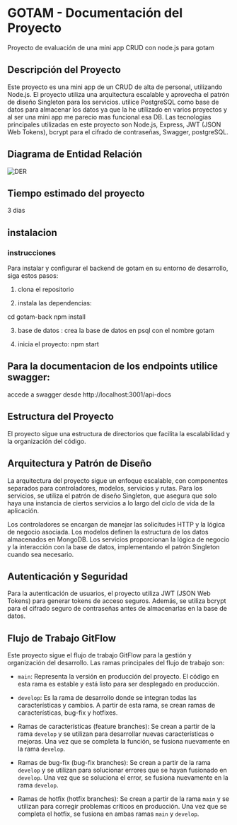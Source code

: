 # GOTAM - Documentación del Proyecto

Proyecto de evaluación de una mini app CRUD con node.js para gotam

## Descripción del Proyecto

Este proyecto es una mini app de un CRUD de alta de personal, utilizando Node.js. El proyecto utiliza una arquitectura escalable y aprovecha el patrón de diseño Singleton para los servicios. utilice PostgreSQL como base de datos para almacenar los datos ya que la he utilizado en varios proyectos y al ser una mini app me parecio mas funcional esa DB. Las tecnologías principales utilizadas en este proyecto son Node.js, Express, JWT (JSON Web Tokens), bcrypt para el cifrado de contraseñas, Swagger, postgreSQL.

## Diagrama de Entidad Relación

![DER](https://res.cloudinary.com/dqf9xgsfp/image/upload/v1694806591/samples/ecommerce/leondb_rz4v1l.png)

## Tiempo estimado del proyecto

3 dias


## instalacion

### instrucciones

Para instalar y configurar el backend de gotam en su entorno de desarrollo, siga estos pasos:

1. clona el repositorio

2. instala las dependencias:

cd gotam-back
npm install

3. base de datos :
crea la base de datos en psql con el nombre gotam

4. inicia el proyecto:
npm start

## Para la documentacion de los endpoints utilice swagger:

accede a swagger desde http://localhost:3001/api-docs


## Estructura del Proyecto

El proyecto sigue una estructura de directorios que facilita la escalabilidad y la organización del código.



## Arquitectura y Patrón de Diseño

La arquitectura del proyecto sigue un enfoque escalable, con componentes separados para controladores, modelos, servicios y rutas. Para los servicios, se utiliza el patrón de diseño Singleton, que asegura que solo haya una instancia de ciertos servicios a lo largo del ciclo de vida de la aplicación.

Los controladores se encargan de manejar las solicitudes HTTP y la lógica de negocio asociada. Los modelos definen la estructura de los datos almacenados en MongoDB. Los servicios proporcionan la lógica de negocio y la interacción con la base de datos, implementando el patrón Singleton cuando sea necesario.

## Autenticación y Seguridad

Para la autenticación de usuarios, el proyecto utiliza JWT (JSON Web Tokens) para generar tokens de acceso seguros. Además, se utiliza bcrypt para el cifrado seguro de contraseñas antes de almacenarlas en la base de datos.

## Flujo de Trabajo GitFlow

Este proyecto sigue el flujo de trabajo GitFlow para la gestión y organización del desarrollo. Las ramas principales del flujo de trabajo son:

- `main`: Representa la versión en producción del proyecto. El código en esta rama es estable y está listo para ser desplegado en producción.

- `develop`: Es la rama de desarrollo donde se integran todas las características y cambios. A partir de esta rama, se crean ramas de características, bug-fix y hotfixes.

- Ramas de características (feature branches): Se crean a partir de la rama `develop` y se utilizan para desarrollar nuevas características o mejoras. Una vez que se completa la función, se fusiona nuevamente en la rama `develop`.

- Ramas de bug-fix (bug-fix branches): Se crean a partir de la rama `develop` y se utilizan para solucionar errores que se hayan fusionado en `develop`. Una vez que se soluciona el error, se fusiona nuevamente en la rama `develop`.

- Ramas de hotfix (hotfix branches): Se crean a partir de la rama `main` y se utilizan para corregir problemas críticos en producción. Una vez que se completa el hotfix, se fusiona en ambas ramas `main` y `develop`.
